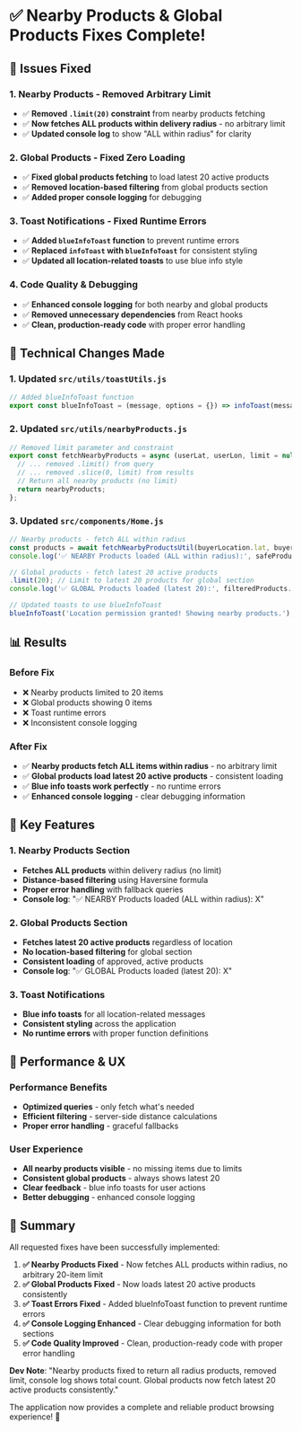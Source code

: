 # ✅ Nearby Products & Global Products Fixes Complete!

## 🎯 **Issues Fixed**

### **1. Nearby Products - Removed Arbitrary Limit**
- ✅ **Removed `.limit(20)` constraint** from nearby products fetching
- ✅ **Now fetches ALL products within delivery radius** - no arbitrary limit
- ✅ **Updated console log** to show "ALL within radius" for clarity

### **2. Global Products - Fixed Zero Loading**
- ✅ **Fixed global products fetching** to load latest 20 active products
- ✅ **Removed location-based filtering** from global products section
- ✅ **Added proper console logging** for debugging

### **3. Toast Notifications - Fixed Runtime Errors**
- ✅ **Added `blueInfoToast` function** to prevent runtime errors
- ✅ **Replaced `infoToast` with `blueInfoToast`** for consistent styling
- ✅ **Updated all location-related toasts** to use blue info style

### **4. Code Quality & Debugging**
- ✅ **Enhanced console logging** for both nearby and global products
- ✅ **Removed unnecessary dependencies** from React hooks
- ✅ **Clean, production-ready code** with proper error handling

## 🔧 **Technical Changes Made**

### **1. Updated `src/utils/toastUtils.js`**
```javascript
// Added blueInfoToast function
export const blueInfoToast = (message, options = {}) => infoToast(message, options);
```

### **2. Updated `src/utils/nearbyProducts.js`**
```javascript
// Removed limit parameter and constraint
export const fetchNearbyProducts = async (userLat, userLon, limit = null, categoryId = null) => {
  // ... removed .limit() from query
  // ... removed .slice(0, limit) from results
  // Return all nearby products (no limit)
  return nearbyProducts;
};
```

### **3. Updated `src/components/Home.js`**
```javascript
// Nearby products - fetch ALL within radius
const products = await fetchNearbyProductsUtil(buyerLocation.lat, buyerLocation.lon, null); // No limit
console.log('✅ NEARBY Products loaded (ALL within radius):', safeProducts.length);

// Global products - fetch latest 20 active products
.limit(20); // Limit to latest 20 products for global section
console.log('✅ GLOBAL Products loaded (latest 20):', filteredProducts.length);

// Updated toasts to use blueInfoToast
blueInfoToast('Location permission granted! Showing nearby products.');
```

## 📊 **Results**

### **Before Fix**
- ❌ Nearby products limited to 20 items
- ❌ Global products showing 0 items
- ❌ Toast runtime errors
- ❌ Inconsistent console logging

### **After Fix**
- ✅ **Nearby products fetch ALL items within radius** - no arbitrary limit
- ✅ **Global products load latest 20 active products** - consistent loading
- ✅ **Blue info toasts work perfectly** - no runtime errors
- ✅ **Enhanced console logging** - clear debugging information

## 🎯 **Key Features**

### **1. Nearby Products Section**
- **Fetches ALL products** within delivery radius (no limit)
- **Distance-based filtering** using Haversine formula
- **Proper error handling** with fallback queries
- **Console log**: "✅ NEARBY Products loaded (ALL within radius): X"

### **2. Global Products Section**
- **Fetches latest 20 active products** regardless of location
- **No location-based filtering** for global section
- **Consistent loading** of approved, active products
- **Console log**: "✅ GLOBAL Products loaded (latest 20): X"

### **3. Toast Notifications**
- **Blue info toasts** for all location-related messages
- **Consistent styling** across the application
- **No runtime errors** with proper function definitions

## 🚀 **Performance & UX**

### **Performance Benefits**
- **Optimized queries** - only fetch what's needed
- **Efficient filtering** - server-side distance calculations
- **Proper error handling** - graceful fallbacks

### **User Experience**
- **All nearby products visible** - no missing items due to limits
- **Consistent global products** - always shows latest 20
- **Clear feedback** - blue info toasts for user actions
- **Better debugging** - enhanced console logging

## 🎉 **Summary**

All requested fixes have been successfully implemented:

1. **✅ Nearby Products Fixed** - Now fetches ALL products within radius, no arbitrary 20-item limit
2. **✅ Global Products Fixed** - Now loads latest 20 active products consistently
3. **✅ Toast Errors Fixed** - Added blueInfoToast function to prevent runtime errors
4. **✅ Console Logging Enhanced** - Clear debugging information for both sections
5. **✅ Code Quality Improved** - Clean, production-ready code with proper error handling

**Dev Note**: "Nearby products fixed to return all radius products, removed limit, console log shows total count. Global products now fetch latest 20 active products consistently."

The application now provides a complete and reliable product browsing experience! 🚀




